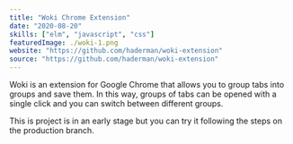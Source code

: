 ```yaml
---
title: "Woki Chrome Extension"
date: "2020-08-20"
skills: ["elm", "javascript", "css"]
featuredImage: ./woki-1.png
website: "https://github.com/haderman/woki-extension"
source: "https://github.com/haderman/woki-extension"
---
```


Woki is an extension for Google Chrome that allows you to group tabs into groups and save them.
In this way, groups of tabs can be opened with a single click and you can switch between different groups.

This is project is in an early stage but you can try it following the steps on the production branch.
